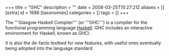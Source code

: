 +++
title = "GHC"
description = ""
date = 2008-03-25T15:27:21Z
aliases = []
[extra]
id = 1686
[taxonomies]
categories = []
tags = []
+++

The '''Glasgow Haskell Compiler''' (or '''GHC''') is a compiler for the functional programming language [Haskell](https://rosettacode.org/wiki/Haskell).  GHC includes an interactive environment for Haskell, known as GHCi.

It is also the de-facto testbed for new features, with useful ones eventually being adopted into the language standard.
